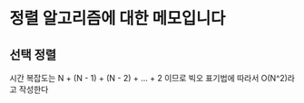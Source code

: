 # 정렬 알고리즘에 대한 메모입니다

## 선택 정렬

<a>시간 복잡도는 N + (N - 1) + (N - 2) + ... + 2 이므로 빅오 표기법에 따라서 O(N^2)라고 작성한다</a>
